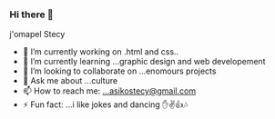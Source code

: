### Hi there 👋
j'omapel Stecy
- 🔭 I’m currently working on .html and css..
- 🌱 I’m currently learning ...graphic design and web developement
- 👯 I’m looking to collaborate on ...enomours projects
- 💬 Ask me about ...culture
- 📫 How to reach me: ...asikostecy@gmail.com
- ⚡ Fun fact: ...i like jokes and dancing 
✋✌👍🎶
